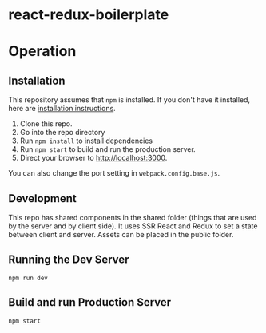 # react-redux-boilerplate

# Operation
## Installation
This repository assumes that `npm` is installed. If you don't have it installed, here are [installation instructions](https://docs.npmjs.com/getting-started/installing-node).

1. Clone this repo.
2. Go into the repo directory
3. Run `npm install` to install dependencies
4. Run `npm start` to build and run the production server.
5. Direct your browser to [http://localhost:3000](http://localhost:3000).

You can also change the port setting in `webpack.config.base.js`.

## Development
This repo has shared components in the shared folder (things that are used by the server and by client side). It uses SSR React and Redux to set a state between
client and server. Assets can be placed in the public folder.

## Running the Dev Server
`npm run dev`

## Build and run Production Server
`npm start`
